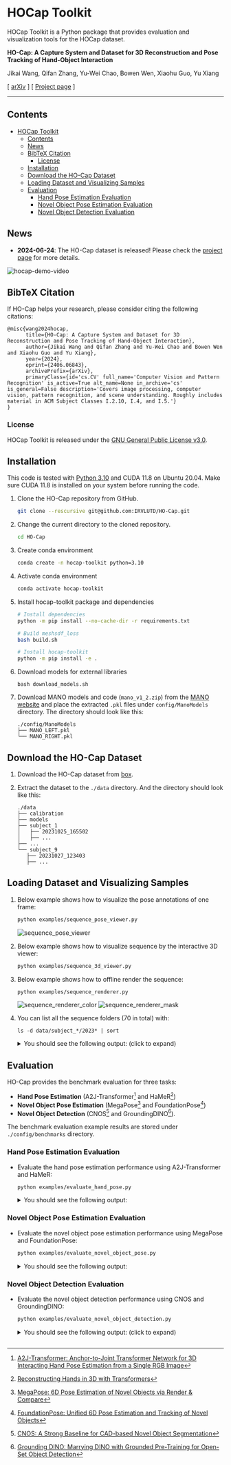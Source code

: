# HOCap Toolkit

HOCap Toolkit is a Python package that provides evaluation and visualization tools for the HOCap dataset.

**HO-Cap: A Capture System and Dataset for 3D Reconstruction and Pose Tracking of Hand-Object Interaction**

Jikai Wang, Qifan Zhang, Yu-Wei Chao, Bowen Wen, Xiaohu Guo, Yu Xiang

[ [arXiv](https://arxiv.org/abs/2406.06843) ] [ [Project page](https://irvlutd.github.io/HOCap/) ]

---

## Contents

- [HOCap Toolkit](#hocap-toolkit)
  - [Contents](#contents)
  - [News](#news)
  - [BibTeX Citation](#bibtex-citation)
    - [License](#license)
  - [Installation](#installation)
  - [Download the HO-Cap Dataset](#download-the-ho-cap-dataset)
  - [Loading Dataset and Visualizing Samples](#loading-dataset-and-visualizing-samples)
  - [Evaluation](#evaluation)
    - [Hand Pose Estimation Evaluation](#hand-pose-estimation-evaluation)
    - [Novel Object Pose Estimation Evaluation](#novel-object-pose-estimation-evaluation)
    - [Novel Object Detection Evaluation](#novel-object-detection-evaluation)


## News

- **2024-06-24**: The HO-Cap dataset is released! Please check the [project page](https://irvlutd.github.io/HOCap/) for more details.

<!-- ![hocap-demo-video](https://irvlutd.github.io/HOCap/assets/videos/ho-cap-demo.mp4) -->
![hocap-demo-video](./assets/ho-cap-demo-all-cameras.gif)

## BibTeX Citation

If HO-Cap helps your research, please consider citing the following citations:

```
@misc{wang2024hocap,
      title={HO-Cap: A Capture System and Dataset for 3D Reconstruction and Pose Tracking of Hand-Object Interaction}, 
      author={Jikai Wang and Qifan Zhang and Yu-Wei Chao and Bowen Wen and Xiaohu Guo and Yu Xiang},
      year={2024},
      eprint={2406.06843},
      archivePrefix={arXiv},
      primaryClass={id='cs.CV' full_name='Computer Vision and Pattern Recognition' is_active=True alt_name=None in_archive='cs' is_general=False description='Covers image processing, computer vision, pattern recognition, and scene understanding. Roughly includes material in ACM Subject Classes I.2.10, I.4, and I.5.'}
}
```

### License

HOCap Toolkit is released under the [GNU General Public License v3.0](LICENSE).



## Installation

This code is tested with [Python 3.10](https://docs.python.org/3.10) and CUDA 11.8 on Ubuntu 20.04. Make sure CUDA 11.8 is installed on your system before running the code.

1. Clone the HO-Cap repository from GitHub.

   ```bash
   git clone --rescursive git@github.com:IRVLUTD/HO-Cap.git
   ```

1. Change the current directory to the cloned repository.

   ```bash
   cd HO-Cap
   ```

2. Create conda environment

   ```bash
   conda create -n hocap-toolkit python=3.10
   ```

3. Activate conda environment

   ```bash
   conda activate hocap-toolkit
   ```

4. Install hocap-toolkit package and dependencies

   ```bash
   # Install dependencies
   python -m pip install --no-cache-dir -r requirements.txt

   # Build meshsdf_loss
   bash build.sh

   # Install hocap-toolkit
   python -m pip install -e .
   ```

5. Download models for external libraries

   ```
   bash download_models.sh
   ```

6. Download MANO models and code (`mano_v1_2.zip`) from the [MANO website](https://mano.is.tue.mpg.de) and place the extracted `.pkl` files under `config/ManoModels` directory. The directory should look like this:

   ```
   ./config/ManoModels
   ├── MANO_LEFT.pkl
   └── MANO_RIGHT.pkl
   ```


## Download the HO-Cap Dataset

1. Download the HO-Cap dataset from [box](https://utdallas.box.com/v/ho-cap-release).
2. Extract the dataset to the `./data` directory. And the directory should look like this:
   
   ```
   ./data
   ├── calibration
   ├── models
   ├── subject_1
   │   ├── 20231025_165502
   │   ├── ...
   ├── ...
   └── subject_9
      ├── 20231027_123403
      ├── ...
   ```

## Loading Dataset and Visualizing Samples

1. Below example shows how to visualize the pose annotations of one frame:
   
   ```bash
   python examples/sequence_pose_viewer.py
   ```

   ![sequence_pose_viewer](./assets/sequence_pose_viewer.png)

2. Below example shows how to visualize sequence by the interactive 3D viewer:
   
   ```bash
   python examples/sequence_3d_viewer.py
   ```

3. Below example shows how to offline render the sequence:
   
   ```bash
   python examples/sequence_renderer.py
   ```

   ![sequence_renderer_color](./assets/sequence_renderer_color.png)
   ![sequence_renderer_mask](./assets/sequence_renderer_mask.png)

4. You can list all the sequence folders (70 in total) with:
   ```
   ls -d data/subject_*/2023* | sort
   ```

   <details>

   <summary> You should see the following output: (click to expand)</summary>

   ```
   data/subject_1/20231025_165502
   data/subject_1/20231025_165807
   data/subject_1/20231025_170105
   data/subject_1/20231025_170231
   data/subject_1/20231025_170532
   data/subject_1/20231025_170650
   data/subject_1/20231025_170959
   data/subject_1/20231025_171117
   data/subject_1/20231025_171314
   data/subject_1/20231025_171417
   data/subject_2/20231022_200657
   data/subject_2/20231022_201316
   data/subject_2/20231022_201449
   data/subject_2/20231022_201556
   data/subject_2/20231022_201942
   data/subject_2/20231022_202115
   data/subject_2/20231022_202617
   data/subject_2/20231022_203100
   data/subject_2/20231023_163929
   data/subject_2/20231023_164242
   data/subject_2/20231023_164741
   data/subject_2/20231023_170018
   data/subject_3/20231024_154531
   data/subject_3/20231024_154810
   data/subject_3/20231024_155008
   data/subject_3/20231024_161209
   data/subject_3/20231024_161306
   data/subject_3/20231024_161937
   data/subject_3/20231024_162028
   data/subject_3/20231024_162327
   data/subject_3/20231024_162409
   data/subject_3/20231024_162756
   data/subject_3/20231024_162842
   data/subject_4/20231026_162155
   data/subject_4/20231026_162248
   data/subject_4/20231026_163223
   data/subject_4/20231026_164131
   data/subject_4/20231026_164812
   data/subject_4/20231026_164909
   data/subject_4/20231026_164958
   data/subject_5/20231027_112303
   data/subject_5/20231027_113202
   data/subject_5/20231027_113535
   data/subject_6/20231025_110646
   data/subject_6/20231025_110808
   data/subject_6/20231025_111118
   data/subject_6/20231025_111357
   data/subject_6/20231025_112229
   data/subject_6/20231025_112332
   data/subject_6/20231025_112546
   data/subject_7/20231022_190534
   data/subject_7/20231022_192832
   data/subject_7/20231022_193506
   data/subject_7/20231022_193630
   data/subject_7/20231022_193809
   data/subject_7/20231023_162803
   data/subject_7/20231023_163653
   data/subject_8/20231024_180111
   data/subject_8/20231024_180651
   data/subject_8/20231024_180733
   data/subject_8/20231024_181413
   data/subject_9/20231027_123403
   data/subject_9/20231027_123725
   data/subject_9/20231027_123814
   data/subject_9/20231027_124057
   data/subject_9/20231027_124926
   data/subject_9/20231027_125019
   data/subject_9/20231027_125315
   data/subject_9/20231027_125407
   data/subject_9/20231027_125457
   ```

   </details>



## Evaluation


HO-Cap provides the benchmark evaluation for three tasks:
- **Hand Pose Estimation** (A2J-Transformer[^1] and HaMeR[^2])
- **Novel Object Pose Estimation** (MegaPose[^3] and FoundationPose[^4])
- **Novel Object Detection** (CNOS[^5] and GroundingDINO[^6]).

The benchmark evaluation example results are stored under `./config/benchmarks` directory.

### Hand Pose Estimation Evaluation

- Evaluate the hand pose estimation performance using A2J-Transformer and HaMeR:
   
   ```bash
   python examples/evaluate_hand_pose.py
   ```

   <details>

   <summary> You should see the following output: </summary>

   ```
   Evaluation results for A2J-Transformer:

   Evaluation results for HaMeR:
   ```
   </details>


### Novel Object Pose Estimation Evaluation

- Evaluate the novel object pose estimation performance using MegaPose and FoundationPose:
   
   ```bash
   python examples/evaluate_novel_object_pose.py
   ```

   <details>

   <summary> You should see the following output: </summary>

   ```
   Evaluation results for MegaPose:

   Evaluation results for FoundationPose:
   ```
   </details>


### Novel Object Detection Evaluation

- Evaluate the novel object detection performance using CNOS and GroundingDINO:
   
   ```bash
   python examples/evaluate_novel_object_detection.py
   ```

   <details>

   <summary> You should see the following output: (click to expand) </summary>

   ```
   Evaluation results for CNOS:

   Evaluation results for GroundingDINO:
   ```
   </details>





[^1]: [A2J-Transformer: Anchor-to-Joint Transformer Network for 3D Interacting Hand Pose Estimation from a Single RGB Image](https://arxiv.org/abs/2304.03635)
[^2]: [Reconstructing Hands in 3D with Transformers](https://arxiv.org/abs/2312.05251)
[^3]: [MegaPose: 6D Pose Estimation of Novel Objects via Render & Compare](https://arxiv.org/abs/2212.06870)
[^4]: [FoundationPose: Unified 6D Pose Estimation and Tracking of Novel Objects](https://arxiv.org/abs/2312.08344)
[^5]: [CNOS: A Strong Baseline for CAD-based Novel Object Segmentation](http://arxiv.org/abs/2307.11067)
[^6]: [Grounding DINO: Marrying DINO with Grounded Pre-Training for Open-Set Object Detection](https://arxiv.org/abs/2303.05499)
```